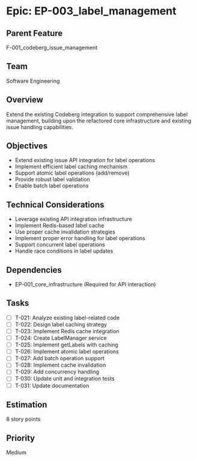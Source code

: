 # Epic: EP-003_label_management

## Parent Feature

F-001_codeberg_issue_management

## Team

Software Engineering

## Overview

Extend the existing Codeberg integration to support comprehensive label management, building upon the refactored core infrastructure and existing issue handling capabilities.

## Objectives

- Extend existing issue API integration for label operations
- Implement efficient label caching mechanism
- Support atomic label operations (add/remove)
- Provide robust label validation
- Enable batch label operations

## Technical Considerations

- Leverage existing API integration infrastructure
- Implement Redis-based label cache
- Use proper cache invalidation strategies
- Implement proper error handling for label operations
- Support concurrent label operations
- Handle race conditions in label updates

## Dependencies

- EP-001_core_infrastructure (Required for API interaction)

## Tasks

- [ ] T-021: Analyze existing label-related code
- [ ] T-022: Design label caching strategy
- [ ] T-023: Implement Redis cache integration
- [ ] T-024: Create LabelManager service
- [ ] T-025: Implement getLabels with caching
- [ ] T-026: Implement atomic label operations
- [ ] T-027: Add batch operation support
- [ ] T-028: Implement cache invalidation
- [ ] T-029: Add concurrency handling
- [ ] T-030: Update unit and integration tests
- [ ] T-031: Update documentation

## Estimation

8 story points

## Priority

Medium
